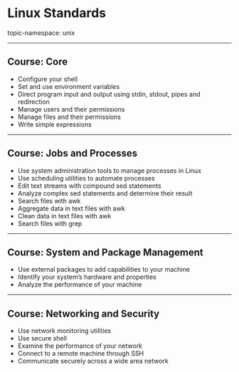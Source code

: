 # Linux Standards

topic-namespace: unix


---
## Course: Core

- Configure your shell
- Set and use environment variables
- Direct program input and output using stdin, stdout, pipes and redirection
- Manage users and their permissions
- Manage files and their permissions
- Write simple expressions


---
## Course: Jobs and Processes


- Use system administration tools to manage processes in Linux
- Use scheduling utilities to automate processes
- Edit text streams with compound sed statements
- Analyze complex sed statements and determine their result
- Search files with awk
- Aggregate data in text files with awk
- Clean data in text files with awk
- Search files with grep


---
## Course: System and Package Management


- Use external packages to add capabilities to your machine
- Identify your system’s hardware and properties
- Analyze the performance of your machine


---
## Course: Networking and Security


- Use network monitoring utilities
- Use secure shell
- Examine the performance of your network
- Connect to a remote machine through SSH
- Communicate securely across a wide area network
